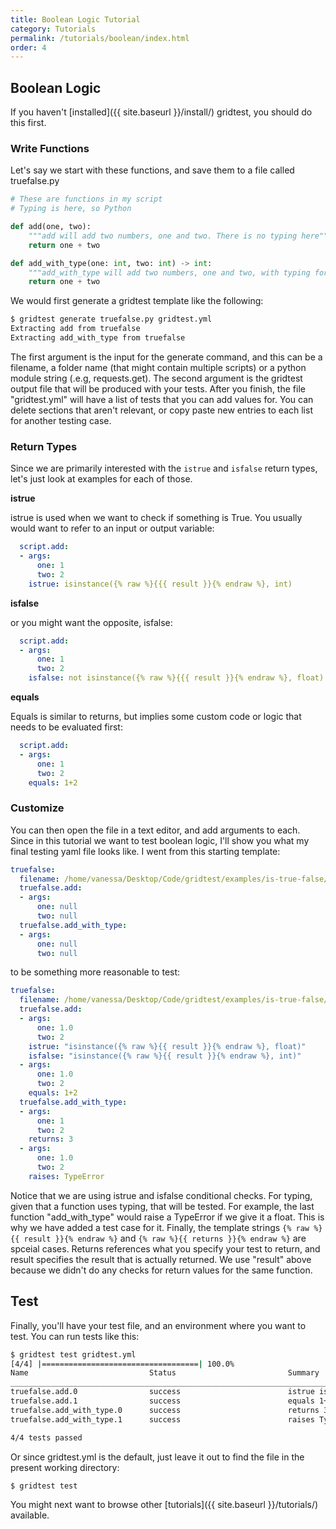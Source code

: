 ```yaml
---
title: Boolean Logic Tutorial
category: Tutorials
permalink: /tutorials/boolean/index.html
order: 4
---
```


## Boolean Logic

If you haven't [installed]({{ site.baseurl }}/install/) gridtest, you should do this first.

### Write Functions

Let's say we start with these functions, and save them to a file called truefalse.py

```python
# These are functions in my script
# Typing is here, so Python 

def add(one, two):
    """add will add two numbers, one and two. There is no typing here"""
    return one + two

def add_with_type(one: int, two: int) -> int:
    """add_with_type will add two numbers, one and two, with typing for ints."""
    return one + two
```

We would first generate a gridtest template like the following:

```bash
$ gridtest generate truefalse.py gridtest.yml
Extracting add from truefalse
Extracting add_with_type from truefalse
```

The first argument is the input for the generate command, and this can be
a filename, a folder name (that might contain multiple scripts) or a python
module string (.e.g, requests.get). The second argument is the gridtest
output file that will be produced with your tests. After you finish,
the file "gridtest.yml" will have a list of tests that
you can add values for. You can delete sections that aren't relevant, or copy
paste new entries to each list for another testing case.

### Return Types

Since we are primarily interested with the `istrue` and `isfalse` return
types, let's just look at examples for each of those.

**istrue**

istrue is used when we want to check if something is True.
You usually would want to refer to an input or output variable:

```yaml
  script.add:
  - args:
      one: 1
      two: 2
    istrue: isinstance({% raw %}{{{ result }}{% endraw %}, int)
```

**isfalse**

or you might want the opposite, isfalse:

```yaml
  script.add:
  - args:
      one: 1
      two: 2
    isfalse: not isinstance({% raw %}{{{ result }}{% endraw %}, float)
```

**equals**

Equals is similar to returns, but implies some custom code or logic that
needs to be evaluated first:

```yaml
  script.add:
  - args:
      one: 1
      two: 2
    equals: 1+2
```

### Customize

You can then open the file in a text editor, and add arguments to each.
Since in this tutorial we want to test boolean logic, I'll show you what
my final testing yaml file looks like. I went from this starting template:

```yaml
truefalse:
  filename: /home/vanessa/Desktop/Code/gridtest/examples/is-true-false/truefalse.py
  truefalse.add:
  - args:
      one: null
      two: null
  truefalse.add_with_type:
  - args:
      one: null
      two: null
```

to be something more reasonable to test:

```yaml
truefalse:
  filename: /home/vanessa/Desktop/Code/gridtest/examples/is-true-false/truefalse.py
  truefalse.add:
  - args:
      one: 1.0
      two: 2
    istrue: "isinstance({% raw %}{{ result }}{% endraw %}, float)"
    isfalse: "isinstance({% raw %}{{ result }}{% endraw %}, int)"
  - args:
      one: 1.0
      two: 2
    equals: 1+2
  truefalse.add_with_type:
  - args:
      one: 1
      two: 2
    returns: 3
  - args:
      one: 1.0
      two: 2
    raises: TypeError
```

Notice that we are using istrue and isfalse conditional checks.
For typing, given that a function uses typing, that will be tested. For example,
the last function "add_with_type" would raise a TypeError if we give it a float.
This is why we have added a test case for it. Finally, the template strings `{% raw %}{{ result }}{% endraw %}`
and `{% raw %}{{ returns }}{% endraw %}` are spceial cases. Returns references what you specify your
test to return, and result specifies the result that is actually returned.
We use "result" above because we didn't do any checks for return values for
the same function.

## Test

Finally, you'll have your test file, and an environment where you want to
test. You can run tests like this:

```bash
$ gridtest test gridtest.yml 
[4/4] |===================================| 100.0% 
Name                           Status                         Summary                       
________________________________________________________________________________________________________________________
truefalse.add.0                success                        istrue isinstance(3.0, float) isfalse isinstance(3.0, int)
truefalse.add.1                success                        equals 1+2                    
truefalse.add_with_type.0      success                        returns 3                     
truefalse.add_with_type.1      success                        raises TypeError              

4/4 tests passed
```

Or since gridtest.yml is the default, just leave it out to find the file in
the present working directory:

```bash
$ gridtest test
```

You might next want to browse other [tutorials]({{ site.baseurl }}/tutorials/) available.
